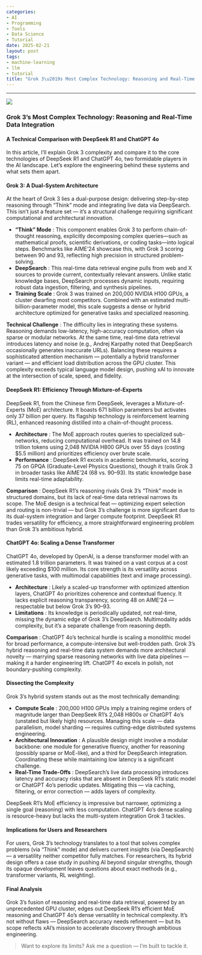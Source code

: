 ```yaml
---
categories:
- AI
- Programming
- Tools
- Data Science
- Tutorial
date: 2025-02-21
layout: post
tags:
- machine-learning
- llm
- tutorial
title: "Grok 3\u2019s Most Complex Technology: Reasoning and Real-Time Data Integration"
---
```



* * *

![](https://cdn-images-1.medium.com/max/800/1*NedIm3-tObiv1yH_U4It3w.jpeg)

### Grok 3’s Most Complex Technology: Reasoning and Real-Time Data Integration

#### A Technical Comparison with DeepSeek R1 and ChatGPT 4o

In this article, I’ll explain Grok 3 complexity and compare it to the core technologies of DeepSeek R1 and ChatGPT 4o, two formidable players in the AI landscape. Let’s explore the engineering behind these systems and what sets them apart.

#### Grok 3: A Dual-System Architecture

At the heart of Grok 3 lies a dual-purpose design: delivering step-by-step reasoning through “Think” mode and integrating live data via DeepSearch. This isn’t just a feature set — it’s a structural challenge requiring significant computational and architectural innovation.

  *  **“Think” Mode** : This component enables Grok 3 to perform chain-of-thought reasoning, explicitly decomposing complex queries—such as mathematical proofs, scientific derivations, or coding tasks—into logical steps. Benchmarks like AIME’24 showcase this, with Grok 3 scoring between 90 and 93, reflecting high precision in structured problem-solving.
  *  **DeepSearch** : This real-time data retrieval engine pulls from web and X sources to provide current, contextually relevant answers. Unlike static knowledge bases, DeepSearch processes dynamic inputs, requiring robust data ingestion, filtering, and synthesis pipelines.
  *  **Training Scale** : Grok 3 was trained on 200,000 NVIDIA H100 GPUs, a cluster dwarfing most competitors. Combined with an estimated multi-billion-parameter model, this scale suggests a dense or hybrid architecture optimized for generative tasks and specialized reasoning.

 **Technical Challenge** : The difficulty lies in integrating these systems. Reasoning demands low-latency, high-accuracy computation, often via sparse or modular networks. At the same time, real-time data retrieval introduces latency and noise (e.g., Andrej Karpathy noted that DeepSearch occasionally generates inaccurate URLs). Balancing these requires a sophisticated attention mechanism — potentially a hybrid transformer variant — and efficient load distribution across the GPU cluster. This complexity exceeds typical language model design, pushing xAI to innovate at the intersection of scale, speed, and fidelity.

#### DeepSeek R1: Efficiency Through Mixture-of-Experts

DeepSeek R1, from the Chinese firm DeepSeek, leverages a Mixture-of-Experts (MoE) architecture. It boasts 671 billion parameters but activates only 37 billion per query. Its flagship technology is reinforcement learning (RL), enhanced reasoning distilled into a chain-of-thought process.

  *  **Architecture** : The MoE approach routes queries to specialized sub-networks, reducing computational overhead. It was trained on 14.8 trillion tokens using 2,048 NVIDIA H800 GPUs over 55 days (costing $5.5 million) and prioritizes efficiency over brute scale.
  *  **Performance** : DeepSeek R1 excels in academic benchmarks, scoring 75 on GPQA (Graduate-Level Physics Questions), though it trails Grok 3 in broader tasks like AIME’24 (68 vs. 90–93). Its static knowledge base limits real-time adaptability.

 **Comparison** : DeepSeek R1’s reasoning rivals Grok 3’s “Think” mode in structured domains, but its lack of real-time data retrieval narrows its scope. The MoE design is a technical feat — optimizing expert selection and routing is non-trivial — but Grok 3’s challenge is more significant due to its dual-system integration and larger compute footprint. DeepSeek R1 trades versatility for efficiency, a more straightforward engineering problem than Grok 3’s ambitious hybrid.

#### ChatGPT 4o: Scaling a Dense Transformer

ChatGPT 4o, developed by OpenAI, is a dense transformer model with an estimated 1.8 trillion parameters. It was trained on a vast corpus at a cost likely exceeding $100 million. Its core strength is its versatility across generative tasks, with multimodal capabilities (text and image processing).

  *  **Architecture** : Likely a scaled-up transformer with optimized attention layers, ChatGPT 4o prioritizes coherence and contextual fluency. It lacks explicit reasoning transparency, scoring 48 on AIME’24 — respectable but below Grok 3’s 90–93.
  *  **Limitations** : Its knowledge is periodically updated, not real-time, missing the dynamic edge of Grok 3’s DeepSearch. Multimodality adds complexity, but it’s a separate challenge from reasoning depth.

 **Comparison** : ChatGPT 4o’s technical hurdle is scaling a monolithic model for broad performance, a compute-intensive but well-trodden path. Grok 3’s hybrid reasoning and real-time data system demands more architectural novelty — marrying sparse reasoning networks with live data pipelines — making it a harder engineering lift. ChatGPT 4o excels in polish, not boundary-pushing complexity.

#### Dissecting the Complexity

Grok 3’s hybrid system stands out as the most technically demanding:

  *  **Compute Scale** : 200,000 H100 GPUs imply a training regime orders of magnitude larger than DeepSeek R1’s 2,048 H800s or ChatGPT 4o’s (unstated but likely high) resources. Managing this scale — data parallelism, model sharding — requires cutting-edge distributed systems engineering.
  *  **Architectural Innovation** : A plausible design might involve a modular backbone: one module for generative fluency, another for reasoning (possibly sparse or MoE-like), and a third for DeepSearch integration. Coordinating these while maintaining low latency is a significant challenge.
  *  **Real-Time Trade-Offs** : DeepSearch’s live data processing introduces latency and accuracy risks that are absent in DeepSeek R1’s static model or ChatGPT 4o’s periodic updates. Mitigating this — via caching, filtering, or error correction — adds layers of complexity.

DeepSeek R1’s MoE efficiency is impressive but narrower, optimizing a single goal (reasoning) with less computation. ChatGPT 4o’s dense scaling is resource-heavy but lacks the multi-system integration Grok 3 tackles.

#### Implications for Users and Researchers

For users, Grok 3’s technology translates to a tool that solves complex problems (via “Think” mode) and delivers current insights (via DeepSearch) — a versatility neither competitor fully matches. For researchers, its hybrid design offers a case study in pushing AI beyond singular strengths, though its opaque development leaves questions about exact methods (e.g., transformer variants, RL weighting).

#### Final Analysis

Grok 3’s fusion of reasoning and real-time data retrieval, powered by an unprecedented GPU cluster, edges out DeepSeek R1’s efficient MoE reasoning and ChatGPT 4o’s dense versatility in technical complexity. It’s not without flaws — DeepSearch accuracy needs refinement — but its scope reflects xAI’s mission to accelerate discovery through ambitious engineering.

> Want to explore its limits? Ask me a question — I’m built to tackle it.
